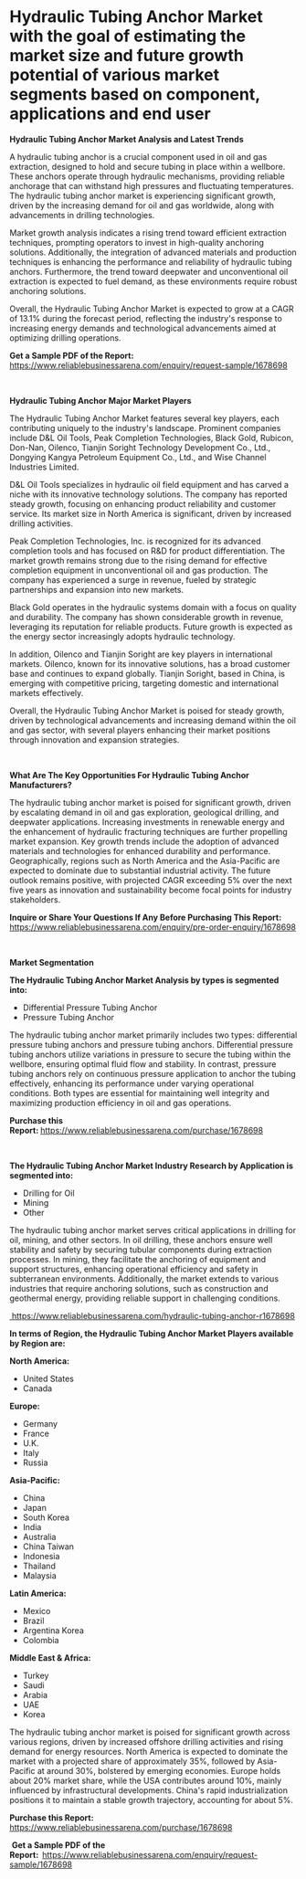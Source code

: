 <p><h1>Hydraulic Tubing Anchor Market with the goal of estimating the market size and future growth potential of various market segments based on component, applications and end user</h1></p><p><strong>Hydraulic Tubing Anchor Market Analysis and Latest Trends</strong></p>
<p><p>A hydraulic tubing anchor is a crucial component used in oil and gas extraction, designed to hold and secure tubing in place within a wellbore. These anchors operate through hydraulic mechanisms, providing reliable anchorage that can withstand high pressures and fluctuating temperatures. The hydraulic tubing anchor market is experiencing significant growth, driven by the increasing demand for oil and gas worldwide, along with advancements in drilling technologies.</p><p>Market growth analysis indicates a rising trend toward efficient extraction techniques, prompting operators to invest in high-quality anchoring solutions. Additionally, the integration of advanced materials and production techniques is enhancing the performance and reliability of hydraulic tubing anchors. Furthermore, the trend toward deepwater and unconventional oil extraction is expected to fuel demand, as these environments require robust anchoring solutions.</p><p>Overall, the Hydraulic Tubing Anchor Market is expected to grow at a CAGR of 13.1% during the forecast period, reflecting the industry's response to increasing energy demands and technological advancements aimed at optimizing drilling operations.</p></p>
<p><strong>Get a Sample PDF of the Report:&nbsp;</strong> <a href="https://www.reliablebusinessarena.com/enquiry/request-sample/1678698?utm_campaign=3311&utm_medium=2&utm_source=Github&utm_content=ia&utm_term=16042025&utm_id=hydraulic-tubing-anchor">https://www.reliablebusinessarena.com/enquiry/request-sample/1678698</a></p>
<p>&nbsp;</p>
<p><strong>Hydraulic Tubing Anchor Major Market Players</strong></p>
<p><p>The Hydraulic Tubing Anchor Market features several key players, each contributing uniquely to the industry's landscape. Prominent companies include D&L Oil Tools, Peak Completion Technologies, Black Gold, Rubicon, Don-Nan, Oilenco, Tianjin Soright Technology Development Co., Ltd., Dongying Kangya Petroleum Equipment Co., Ltd., and Wise Channel Industries Limited.</p><p>D&L Oil Tools specializes in hydraulic oil field equipment and has carved a niche with its innovative technology solutions. The company has reported steady growth, focusing on enhancing product reliability and customer service. Its market size in North America is significant, driven by increased drilling activities.</p><p>Peak Completion Technologies, Inc. is recognized for its advanced completion tools and has focused on R&D for product differentiation. The market growth remains strong due to the rising demand for effective completion equipment in unconventional oil and gas production. The company has experienced a surge in revenue, fueled by strategic partnerships and expansion into new markets.</p><p>Black Gold operates in the hydraulic systems domain with a focus on quality and durability. The company has shown considerable growth in revenue, leveraging its reputation for reliable products. Future growth is expected as the energy sector increasingly adopts hydraulic technology.</p><p>In addition, Oilenco and Tianjin Soright are key players in international markets. Oilenco, known for its innovative solutions, has a broad customer base and continues to expand globally. Tianjin Soright, based in China, is emerging with competitive pricing, targeting domestic and international markets effectively.</p><p>Overall, the Hydraulic Tubing Anchor Market is poised for steady growth, driven by technological advancements and increasing demand within the oil and gas sector, with several players enhancing their market positions through innovation and expansion strategies.</p></p>
<p>&nbsp;</p>
<p><strong>What Are The Key Opportunities For Hydraulic Tubing Anchor Manufacturers?</strong></p>
<p><p>The hydraulic tubing anchor market is poised for significant growth, driven by escalating demand in oil and gas exploration, geological drilling, and deepwater applications. Increasing investments in renewable energy and the enhancement of hydraulic fracturing techniques are further propelling market expansion. Key growth trends include the adoption of advanced materials and technologies for enhanced durability and performance. Geographically, regions such as North America and the Asia-Pacific are expected to dominate due to substantial industrial activity. The future outlook remains positive, with projected CAGR exceeding 5% over the next five years as innovation and sustainability become focal points for industry stakeholders.</p></p>
<p><strong>Inquire or Share Your Questions If Any Before Purchasing This Report:</strong> <a href="https://www.reliablebusinessarena.com/enquiry/pre-order-enquiry/1678698?utm_campaign=3311&utm_medium=2&utm_source=Github&utm_content=ia&utm_term=16042025&utm_id=hydraulic-tubing-anchor">https://www.reliablebusinessarena.com/enquiry/pre-order-enquiry/1678698</a></p>
<p>&nbsp;</p>
<p><strong>Market Segmentation</strong></p>
<p><strong>The Hydraulic Tubing Anchor Market Analysis by types is segmented into:</strong></p>
<p><ul><li>Differential Pressure Tubing Anchor</li><li>Pressure Tubing Anchor</li></ul></p>
<p><p>The hydraulic tubing anchor market primarily includes two types: differential pressure tubing anchors and pressure tubing anchors. Differential pressure tubing anchors utilize variations in pressure to secure the tubing within the wellbore, ensuring optimal fluid flow and stability. In contrast, pressure tubing anchors rely on continuous pressure application to anchor the tubing effectively, enhancing its performance under varying operational conditions. Both types are essential for maintaining well integrity and maximizing production efficiency in oil and gas operations.</p></p>
<p><strong>Purchase this Report:&nbsp;</strong><a href="https://www.reliablebusinessarena.com/purchase/1678698?utm_campaign=3311&utm_medium=2&utm_source=Github&utm_content=ia&utm_term=16042025&utm_id=hydraulic-tubing-anchor">https://www.reliablebusinessarena.com/purchase/1678698</a></p>
<p>&nbsp;</p>
<p><strong>The Hydraulic Tubing Anchor Market Industry Research by Application is segmented into:</strong></p>
<p><ul><li>Drilling for Oil</li><li>Mining</li><li>Other</li></ul></p>
<p><p>The hydraulic tubing anchor market serves critical applications in drilling for oil, mining, and other sectors. In oil drilling, these anchors ensure well stability and safety by securing tubular components during extraction processes. In mining, they facilitate the anchoring of equipment and support structures, enhancing operational efficiency and safety in subterranean environments. Additionally, the market extends to various industries that require anchoring solutions, such as construction and geothermal energy, providing reliable support in challenging conditions.</p></p>
<p><a href="https://www.reliablebusinessarena.com/hydraulic-tubing-anchor-r1678698?utm_campaign=3311&utm_medium=2&utm_source=Github&utm_content=ia&utm_term=16042025&utm_id=hydraulic-tubing-anchor">&nbsp;https://www.reliablebusinessarena.com/hydraulic-tubing-anchor-r1678698</a></p>
<p><strong>In terms of Region, the Hydraulic Tubing Anchor Market Players available by Region are:</strong></p>
<p>
    <p> <strong> North America: </strong>
        <ul>
            <li>United States</li>
            <li>Canada</li>
        </ul>
        </p> 
    <p> <strong> Europe: </strong>
        <ul>
            <li>Germany</li>
            <li>France</li>
            <li>U.K.</li>
            <li>Italy</li>
            <li>Russia</li>
        </ul>
        </p> 
    <p> <strong> Asia-Pacific: </strong>
        <ul>
            <li>China</li>
            <li>Japan</li>
            <li>South Korea</li>
            <li>India</li>
            <li>Australia</li>
            <li>China Taiwan</li>
            <li>Indonesia</li>
            <li>Thailand</li>
            <li>Malaysia</li>
        </ul>
        </p> 
    <p> <strong> Latin America: </strong>
        <ul>
            <li>Mexico</li>
            <li>Brazil</li>
            <li>Argentina Korea</li>
            <li>Colombia</li>
        </ul>
        </p> 
    <p> <strong> Middle East & Africa: </strong>
        <ul>
            <li>Turkey</li>
            <li>Saudi</li>
            <li>Arabia</li>
            <li>UAE</li>
            <li>Korea</li>
        </ul>
    </p>
    </p>
<p><p>The hydraulic tubing anchor market is poised for significant growth across various regions, driven by increased offshore drilling activities and rising demand for energy resources. North America is expected to dominate the market with a projected share of approximately 35%, followed by Asia-Pacific at around 30%, bolstered by emerging economies. Europe holds about 20% market share, while the USA contributes around 10%, mainly influenced by infrastructural developments. China's rapid industrialization positions it to maintain a stable growth trajectory, accounting for about 5%.</p></p>
<p><strong>Purchase this Report: </strong><a href="https://www.reliablebusinessarena.com/purchase/1678698?utm_campaign=3311&utm_medium=2&utm_source=Github&utm_content=ia&utm_term=16042025&utm_id=hydraulic-tubing-anchor">https://www.reliablebusinessarena.com/purchase/1678698</a></p>
<p>&nbsp;<strong>Get a Sample PDF of the Report:&nbsp;&nbsp;</strong><a href="https://www.reliablebusinessarena.com/enquiry/request-sample/1678698?utm_campaign=3311&utm_medium=2&utm_source=Github&utm_content=ia&utm_term=16042025&utm_id=hydraulic-tubing-anchor">https://www.reliablebusinessarena.com/enquiry/request-sample/1678698</a></p>
<p><strong></strong></p>
<p><p></p><p></p><p></p></p>